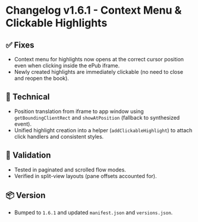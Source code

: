 # Changelog v1.6.1 - Context Menu & Clickable Highlights

## ✅ Fixes

- Context menu for highlights now opens at the correct cursor position even when clicking inside the ePub iframe.
- Newly created highlights are immediately clickable (no need to close and reopen the book).

## 🔧 Technical

- Position translation from iframe to app window using `getBoundingClientRect` and `showAtPosition` (fallback to synthesized event).
- Unified highlight creation into a helper (`addClickableHighlight`) to attach click handlers and consistent styles.

## 🧪 Validation

- Tested in paginated and scrolled flow modes.
- Verified in split-view layouts (pane offsets accounted for).

## 📦 Version

- Bumped to `1.6.1` and updated `manifest.json` and `versions.json`.

